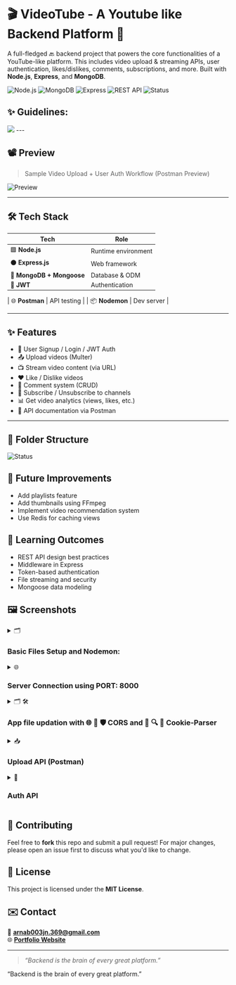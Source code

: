 # 🎬 VideoTube - A Youtube like Backend Platform 🚀

A full-fledged 🔙 backend project that powers the core functionalities of a YouTube-like platform. This includes video upload & streaming APIs, user authentication, likes/dislikes, comments, subscriptions, and more. Built with **Node.js**, **Express**, and **MongoDB**.

![Node.js](https://img.shields.io/badge/Node.js-339933?style=for-the-badge&logo=nodedotjs&logoColor=white)
![MongoDB](https://img.shields.io/badge/MongoDB-4EA94B?style=for-the-badge&logo=mongodb&logoColor=white)
![Express](https://img.shields.io/badge/Express.js-000000?style=for-the-badge&logo=express&logoColor=white)
![REST API](https://img.shields.io/badge/API-RESTful-blue?style=for-the-badge)
![Status](https://img.shields.io/badge/status-Under%20Development-yellow)

## ✨ Guidelines:
<img src="https://substackcdn.com/image/fetch/f_auto,q_auto:good,fl_progressive:steep/https%3A%2F%2Fsubstack-post-media.s3.amazonaws.com%2Fpublic%2Fimages%2F2a933717-1d59-46a6-ba51-76e24ae048fc_1280x1502.gif">
---



## 📽️ Preview

> Sample Video Upload + User Auth Workflow (Postman Preview)

![Preview](https://media.giphy.com/media/3orieY2aXjHZzv3XFe/giphy.gif)

---

## 🛠️ Tech Stack

| Tech | Role |
|------|------|
| 🟩 **Node.js** | Runtime environment |
| ⚫ **Express.js** | Web framework |
| 🍃 **MongoDB + Mongoose** | Database & ODM |
| 🔐 **JWT** | Authentication |

| 🌐 **Postman** | API testing |
| 📦 **Nodemon** | Dev server |

---

## ✨ Features

- 🧑 User Signup / Login / JWT Auth
- 📤 Upload videos (Multer)
- 📺 Stream video content (via URL)
- ❤️ Like / Dislike videos
- 💬 Comment system (CRUD)
- 🔔 Subscribe / Unsubscribe to channels
- 📊 Get video analytics (views, likes, etc.)
- 🧾 API documentation via Postman

---

## 📁 Folder Structure

![Status](https://img.shields.io/badge/status-Under%20Development-yellow)

<h2>🚧 Future Improvements</h2>
  <ul>
    <li>Add playlists feature</li>
    <li>Add thumbnails using FFmpeg</li>
    <li>Implement video recommendation system</li>
    <li>Use Redis for caching views</li>
  </ul>

  <h2>🧠 Learning Outcomes</h2>
  <ul>
    <li>REST API design best practices</li>
    <li>Middleware in Express</li>
    <li>Token-based authentication</li>
    <li>File streaming and security</li>
    <li>Mongoose data modeling</li>
  </ul>

  <h2>🖼️ Screenshots</h2>
   <details>
    <summary>🗂️ <h3>Basic Files Setup and Nodemon: </h3></summary>
      <p><img src="assets/BASIC_SETUP.jpg"></p>    
  </details>
  <details>
   <summary>🌐 <h3>Server Connection using PORT: 8000</h3></summary>
      <p><img src="assets/Server_connect_by_app.png"></p>    
  </details>
  <details>
    <summary>🗂️ 🛠️ <h3>App file updation with 🌐 🔄 🛡️ CORS and 🍪 🔍 🔐 Cookie-Parser</h3></summary>
      <p><img src="assets/CORS_COOKIE_PARSER_APP_UPDATE.png"></p>    
  </details>
 
  <details>
    <summary>📥 <h3>Upload API (Postman)</h3></summary>
    <p><img src="link-to-your-upload-api-screenshot.png" alt="Upload API Screenshot" width="80%"></p>
  </details>
  <details>
    <summary>🔐 <h3>Auth API</h3></summary>
    <p><img src="link-to-your-auth-api-screenshot.png" alt="Auth API Screenshot" width="80%"></p>
  </details>

  <h2>🤝 Contributing</h2>
  <p>Feel free to <strong>fork</strong> this repo and submit a pull request! For major changes, please open an issue first to discuss what you'd like to change.</p>

  <h2>📜 License</h2>
  <p>This project is licensed under the <strong>MIT License</strong>.</p>

  <h2>✉️ Contact</h2>
  <p>
    📧 <strong><a href="mailto:your.email@example.com">arnab003jn.369@gmail.com</a></strong><br>
    🌐 <strong><a href="https://yourportfolio.com" target="_blank">Portfolio Website</a></strong>
  </p>

  <hr>
  <blockquote><em>“Backend is the brain of every great platform.”</em></blockquote>

</body>
</html>


“Backend is the brain of every great platform.”
